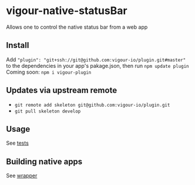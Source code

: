 # vigour-native-statusBar
Allows one to control the native status bar from a web app

## Install
Add `"plugin": "git+ssh://git@github.com:vigour-io/plugin.git#master"` to the dependencies in your app's pakage.json, then run `npm update plugin`
Coming soon: `npm i vigour-plugin`

## Updates via upstream remote

- `git remote add skeleton git@github.com:vigour-io/plugin.git`
- `git pull skeleton develop`

## Usage
See [tests](test)

## Building native apps
See [wrapper](http://github.com/vigour-io/vigour-native)
